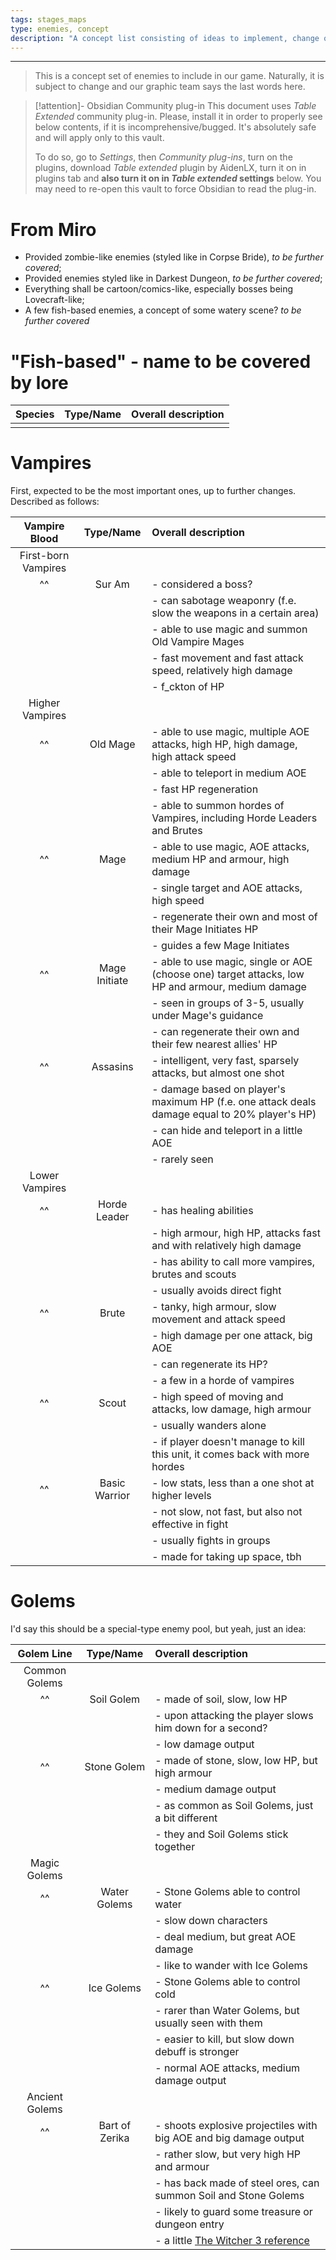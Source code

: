 ```yaml
---
tags: stages_maps
type: enemies, concept
description: "A concept list consisting of ideas to implement, change or trash regarding eney units."
---
```


___

>This is a concept set of enemies to include in our game. Naturally, it is subject to change and our graphic team says the last words here.

>[!attention]- Obsidian Community plug-in
>This document uses *Table Extended* community plug-in. Please, install it in order to properly see below contents, if it is incomprehensive/bugged. It's absolutely safe and will apply only to this vault. 
>
>To do so, go to *Settings*, then *Community plug-ins*, turn on the plugins, download *Table extended* plugin by AidenLX, turn it on in plugins tab and **also turn it on in *Table extended* settings** below. You may need to re-open this vault to force Obsidian to read the plug-in.

# From Miro

- Provided zombie-like enemies (styled like in Corpse Bride), *to be further covered*;
- Provided enemies styled like in Darkest Dungeon, *to be further covered*;
- Everything shall be cartoon/comics-like, especially bosses being Lovecraft-like;
- A few fish-based enemies, a concept of some watery scene? *to be further covered*

# "Fish-based" - name to be covered by lore

| **Species** | **Type/Name** | **Overall description** |
| :---: | :---: | :---: |
|  | | |
# Vampires

First, expected to be the most important ones, up to further changes. Described as follows:

| **Vampire Blood** | **Type/Name** | **Overall description** |
| :---: | :---: | :--- |
| First-born Vampires | | | 
| ^^ | Sur Am | - considered a boss? |\
| | | - can sabotage weaponry (f.e. slow the weapons in a certain area) |\
| | | - able to use magic and summon Old Vampire Mages |\
| | | - fast movement and fast attack speed, relatively high damage |\
| | | - f_ckton of HP |
| Higher Vampires | | |
| ^^ | Old Mage | - able to use magic, multiple AOE attacks, high HP, high damage, high attack speed |\
| | | - able to teleport in medium AOE |\
| | | - fast HP regeneration |\
| | | - able to summon hordes of Vampires, including Horde Leaders and Brutes |
| ^^ | Mage | - able to use magic, AOE attacks, medium HP and armour, high damage |\
| | | - single target and AOE attacks, high speed |\
| | | - regenerate their own and most of their Mage Initiates HP |\
| | | - guides a few Mage Initiates |
| ^^ | Mage Initiate | - able to use magic, single or AOE (choose one) target attacks, low HP and armour, medium damage |\
| | | - seen in groups of 3-5, usually under Mage's guidance |\
| | | - can regenerate their own and their few nearest allies' HP |
| ^^ | Assasins | - intelligent, very fast, sparsely attacks, but almost one shot |\
| | | - damage based on player's maximum HP (f.e. one attack deals damage equal to 20% player's HP) |\
| | | - can hide and teleport in a little AOE |\
| | | - rarely seen |
| Lower Vampires | | |
| ^^ | Horde Leader | - has healing abilities |\
| | | - high armour, high HP, attacks fast and with relatively high damage |\
| | | - has ability to call more vampires, brutes and scouts |\
| | | - usually avoids direct fight |
| ^^ | Brute | - tanky, high armour, slow movement and attack speed |\
| | | - high damage per one attack, big AOE |\
| | | - can regenerate its HP? |\
| | | - a few in a horde of vampires |
| ^^ | Scout | - high speed of moving and attacks, low damage, high armour |\
| | | - usually wanders alone |\
| | | - if player doesn't manage to kill this unit, it comes back with more hordes |
| ^^ | Basic Warrior | - low stats, less than a one shot at higher levels |\
| | | - not slow, not fast, but also not effective in fight |\
| | | - usually fights in groups |\
| | | - made for taking up space, tbh |

# Golems

I'd say this should be a special-type enemy pool, but yeah, just an idea:

| **Golem Line** | **Type/Name** | **Overall description** |
| :---: | :---: | :--- |
| Common Golems | | |
| ^^ | Soil Golem | - made of soil, slow, low HP |\
| | | - upon attacking the player slows him down for a second? |\
| | | - low damage output |
| ^^ | Stone Golem | - made of stone, slow, low HP, but high armour |\
| | | - medium damage output |\
| | | - as common as Soil Golems, just a bit different |\
| | | - they and Soil Golems stick together |
| Magic Golems | | |
| ^^ | Water Golems | - Stone Golems able to control water |\
| | | - slow down characters |\
| | | - deal medium, but great AOE damage |\
| | | - like to wander with Ice Golems |
| ^^ | Ice Golems | - Stone Golems able to control cold |\
| | | - rarer than Water Golems, but usually seen with them |\
| | | - easier to kill, but slow down debuff is stronger |\
| | | - normal AOE attacks, medium damage output |
| Ancient Golems | | |
| ^^ | Bart of Zerika | - shoots explosive projectiles with big AOE and big damage output |\
| | | - rather slow, but very high HP and armour |\
| | | - has back made of steel ores, can summon Soil and Stone Golems |\
| | | - likely to guard some treasure or dungeon entry |\
| | | - a little [The Witcher 3 reference](https://wiedzmin.fandom.com/wiki/Bart) |